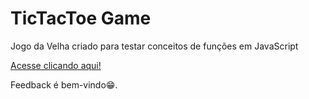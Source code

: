 <h1>TicTacToe Game</h1>
<p>Jogo da Velha criado para testar conceitos de funções em JavaScript</p>
<a href="">Acesse clicando aqui!</a>
<p>Feedback é bem-vindo😁.</p>